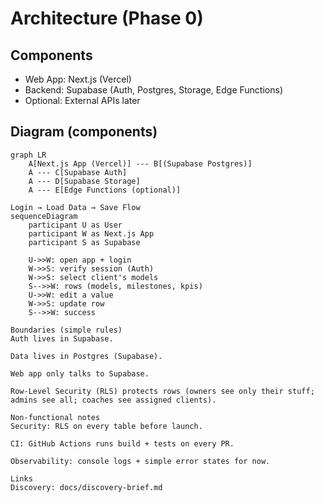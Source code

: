 # Architecture (Phase 0)

## Components
- Web App: Next.js (Vercel)
- Backend: Supabase (Auth, Postgres, Storage, Edge Functions)
- Optional: External APIs later

## Diagram (components)
```mermaid
graph LR
    A[Next.js App (Vercel)] --- B[(Supabase Postgres)]
    A --- C[Supabase Auth]
    A --- D[Supabase Storage]
    A --- E[Edge Functions (optional)]

Login → Load Data → Save Flow
sequenceDiagram
    participant U as User
    participant W as Next.js App
    participant S as Supabase

    U->>W: open app + login
    W->>S: verify session (Auth)
    W->>S: select client's models
    S-->>W: rows (models, milestones, kpis)
    U->>W: edit a value
    W->>S: update row
    S-->>W: success

Boundaries (simple rules)
Auth lives in Supabase.

Data lives in Postgres (Supabase).

Web app only talks to Supabase.

Row-Level Security (RLS) protects rows (owners see only their stuff; admins see all; coaches see assigned clients).

Non-functional notes
Security: RLS on every table before launch.

CI: GitHub Actions runs build + tests on every PR.

Observability: console logs + simple error states for now.

Links
Discovery: docs/discovery-brief.md
